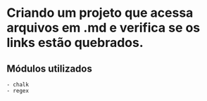 # Criando um projeto que acessa arquivos em .md e verifica se os links estão quebrados.

## Módulos utilizados
    - chalk
    - regex